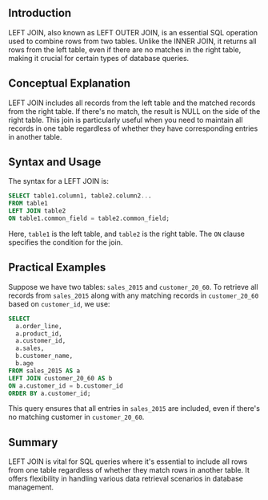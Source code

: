 <!-- # LEFT JOIN in SQL -->

## Introduction

LEFT JOIN, also known as LEFT OUTER JOIN, is an essential SQL operation used to combine rows from two tables. Unlike the INNER JOIN, it returns all rows from the left table, even if there are no matches in the right table, making it crucial for certain types of database queries.

## Conceptual Explanation

LEFT JOIN includes all records from the left table and the matched records from the right table. If there's no match, the result is NULL on the side of the right table. This join is particularly useful when you need to maintain all records in one table regardless of whether they have corresponding entries in another table.


## Syntax and Usage

The syntax for a LEFT JOIN is:

```sql
SELECT table1.column1, table2.column2...
FROM table1
LEFT JOIN table2
ON table1.common_field = table2.common_field;
```

Here, `table1` is the left table, and `table2` is the right table. The `ON` clause specifies the condition for the join.

## Practical Examples

Suppose we have two tables: `sales_2015` and `customer_20_60`. To retrieve all records from `sales_2015` along with any matching records in `customer_20_60` based on `customer_id`, we use:

```sql
SELECT 
  a.order_line, 
  a.product_id, 
  a.customer_id, 
  a.sales, 
  b.customer_name, 
  b.age
FROM sales_2015 AS a
LEFT JOIN customer_20_60 AS b
ON a.customer_id = b.customer_id
ORDER BY a.customer_id;
```

This query ensures that all entries in `sales_2015` are included, even if there's no matching customer in `customer_20_60`.

## Summary

LEFT JOIN is vital for SQL queries where it's essential to include all rows from one table regardless of whether they match rows in another table. It offers flexibility in handling various data retrieval scenarios in database management.
